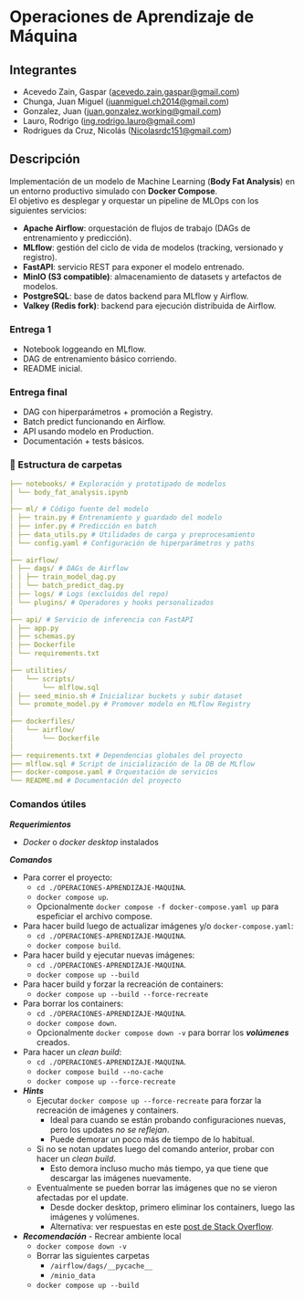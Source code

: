 # Operaciones de Aprendizaje de Máquina

## Integrantes

- Acevedo Zain, Gaspar (acevedo.zain.gaspar@gmail.com)
- Chunga, Juan Miguel (juanmiguel.ch2014@gmail.com)
- Gonzalez, Juan (juan.gonzalez.working@gmail.com)
- Lauro, Rodrigo (ing.rodrigo.lauro@gmail.com)
- Rodrigues da Cruz, Nicolás (Nicolasrdc151@gmail.com)

## Descripción

Implementación de un modelo de Machine Learning (**Body Fat Analysis**) en un entorno productivo simulado con **Docker Compose**.  
El objetivo es desplegar y orquestar un pipeline de MLOps con los siguientes servicios:

- **Apache Airflow**: orquestación de flujos de trabajo (DAGs de entrenamiento y predicción).
- **MLflow**: gestión del ciclo de vida de modelos (tracking, versionado y registro).
- **FastAPI**: servicio REST para exponer el modelo entrenado.
- **MinIO (S3 compatible)**: almacenamiento de datasets y artefactos de modelos.
- **PostgreSQL**: base de datos backend para MLflow y Airflow.
- **Valkey (Redis fork)**: backend para ejecución distribuida de Airflow.

### Entrega 1

- Notebook loggeando en MLflow.
- DAG de entrenamiento básico corriendo.
- README inicial.

### Entrega final

- DAG con hiperparámetros + promoción a Registry.
- Batch predict funcionando en Airflow.
- API usando modelo en Production.
- Documentación + tests básicos.

### 📂 Estructura de carpetas

```YAML
├── notebooks/ # Exploración y prototipado de modelos
│ └── body_fat_analysis.ipynb
│
├── ml/ # Código fuente del modelo
│ ├── train.py # Entrenamiento y guardado del modelo
│ ├── infer.py # Predicción en batch
│ ├── data_utils.py # Utilidades de carga y preprocesamiento
│ └── config.yaml # Configuración de hiperparámetros y paths
│
├── airflow/
│ ├── dags/ # DAGs de Airflow
│ │ ├── train_model_dag.py
│ │ └── batch_predict_dag.py
│ ├── logs/ # Logs (excluidos del repo)
│ └── plugins/ # Operadores y hooks personalizados
│
├── api/ # Servicio de inferencia con FastAPI
│ ├── app.py
│ ├── schemas.py
│ ├── Dockerfile
│ └── requirements.txt
│
├── utilities/
│   └── scripts/
│       └── mlflow.sql
│ ├── seed_minio.sh # Inicializar buckets y subir dataset
│ └── promote_model.py # Promover modelo en MLflow Registry
│
├── dockerfiles/
│   └── airflow/
│       └── Dockerfile
│
├── requirements.txt # Dependencias globales del proyecto
├── mlflow.sql # Script de inicialización de la DB de MLflow
├── docker-compose.yaml # Orquestación de servicios
└── README.md # Documentación del proyecto
```

### Comandos útiles

***Requerimientos***

- *Docker* o *docker desktop* instalados

***Comandos***

- Para correr el proyecto:
  - `cd ./OPERACIONES-APRENDIZAJE-MAQUINA`.
  - `docker compose up`.
  - Opcionalmente `docker compose -f docker-compose.yaml up` para espeficiar el archivo compose.
- Para hacer build luego de actualizar imágenes y/o `docker-compose.yaml`:
  - `cd ./OPERACIONES-APRENDIZAJE-MAQUINA`.
  - `docker compose build`.
- Para hacer build y ejecutar nuevas imágenes:
  - `cd ./OPERACIONES-APRENDIZAJE-MAQUINA`.
  - `docker compose up --build`
- Para hacer build y forzar la recreación de containers:
  - `docker compose up --build --force-recreate`
- Para borrar los containers:
  - `cd ./OPERACIONES-APRENDIZAJE-MAQUINA`.
  - `docker compose down`.
  - Opcionalmente `docker compose down -v` para borrar los ***volúmenes*** creados.
- Para hacer un *clean build*:
  - `cd ./OPERACIONES-APRENDIZAJE-MAQUINA`.
  - `docker compose build --no-cache`
  - `docker compose up --force-recreate`
- ***Hints***
  - Ejecutar `docker compose up --force-recreate` para forzar la recreación de imágenes y containers.
    - Ideal para cuando se están probando configuraciones nuevas, pero los updates *no se reflejan*.
    - Puede demorar un poco más de tiempo de lo habitual.
  - Si no se notan updates luego del comando anterior, probar con hacer un *clean build*.
    - Esto demora incluso mucho más tiempo, ya que tiene que descargar las imágenes nuevamente.
  - Eventualmente se pueden borrar las imágenes que no se vieron afectadas por el update.
    - Desde docker desktop, primero eliminar los containers, luego las imágenes y volúmenes.
    - Alternativa: ver respuestas en este [post de Stack Overflow](https://stackoverflow.com/questions/44785585/how-can-i-delete-all-local-docker-images).
- ***Recomendación*** - Recrear ambiente local
  - `docker compose down -v`
  - Borrar las siguientes carpetas
    - `/airflow/dags/__pycache__`
    - `/minio_data`
  - `docker compose up --build`
